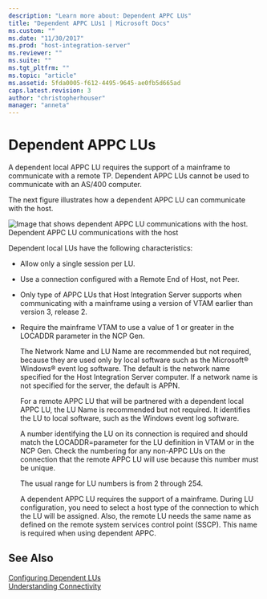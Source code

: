 ```yaml
---
description: "Learn more about: Dependent APPC LUs"
title: "Dependent APPC LUs1 | Microsoft Docs"
ms.custom: ""
ms.date: "11/30/2017"
ms.prod: "host-integration-server"
ms.reviewer: ""
ms.suite: ""
ms.tgt_pltfrm: ""
ms.topic: "article"
ms.assetid: 5fda0005-f612-4495-9645-ae0fb5d665ad
caps.latest.revision: 3
author: "christopherhouser"
manager: "anneta"
---
```

# Dependent APPC LUs
A dependent local APPC LU requires the support of a mainframe to communicate with a remote TP. Dependent APPC LUs cannot be used to communicate with an AS/400 computer.  
  
 The next figure illustrates how a dependent APPC LU can communicate with the host.  
  
 ![Image that shows dependent APPC LU communications with the host.](../core/media/srvc07.gif "srvc07")  
Dependent APPC LU communications with the host  
  
 Dependent local LUs have the following characteristics:  
  
- Allow only a single session per LU.  
  
- Use a connection configured with a Remote End of Host, not Peer.  
  
- Only type of APPC LUs that Host Integration Server supports when communicating with a mainframe using a version of VTAM earlier than version 3, release 2.  
  
- Require the mainframe VTAM to use a value of 1 or greater in the LOCADDR parameter in the NCP Gen.  
  
  The Network Name and LU Name are recommended but not required, because they are used only by local software such as the Microsoft® Windows® event log software. The default is the network name specified for the Host Integration Server computer. If a network name is not specified for the server, the default is APPN.  
  
  For a remote APPC LU that will be partnered with a dependent local APPC LU, the LU Name is recommended but not required. It identifies the LU to local software, such as the Windows event log software.  
  
  A number identifying the LU on its connection is required and should match the LOCADDR=parameter for the LU definition in VTAM or in the NCP Gen. Check the numbering for any non-APPC LUs on the connection that the remote APPC LU will use because this number must be unique.  
  
  The usual range for LU numbers is from 2 through 254.  
  
  A dependent APPC LU requires the support of a mainframe. During LU configuration, you need to select a host type of the connection to which the LU will be assigned. Also, the remote LU needs the same name as defined on the remote system services control point (SSCP). This name is required when using dependent APPC.  
  
## See Also  
 [Configuring Dependent LUs](../core/configuring-dependent-lus2.md)   
 [Understanding Connectivity](../core/understanding-connectivity1.md)
